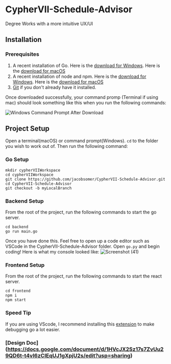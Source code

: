 # CypherVII-Schedule-Advisor
Degree Works with a more intuitive UX/UI

## Installation
### Prerequisites
1. A recent installation of Go. Here is the [download for Windows](https://go.dev/dl/go1.18.windows-amd64.msi). Here is the [download for macOS](https://go.dev/dl/go1.18.darwin-amd64.pkg)
2. A recent installation of node and npm. Here is the [download for Windows](https://nodejs.org/dist/v16.14.2/node-v16.14.2-x64.msi). Here is the [download for macOS](https://nodejs.org/dist/v16.14.2/node-v16.14.2.pkg)
3. [Git](https://git-scm.com/downloads) if you don't already have it installed.

Once downloaded successfully, your command promp (Terminal if using mac) should look something like this when you run the following commands:

![Windows Command Prompt After Download](https://user-images.githubusercontent.com/60264650/160229555-526685ae-86ee-4446-bb74-f8cc49488638.png)

## Project Setup
Open a terminal(macOS) or command prompt(Windows). `cd` to the folder you wish to work out of. Then run the following command:
### Go Setup

```shell
mkdir cypherVIIWorkspace
cd cypherVIIWorkspace
git clone https://github.com/jacobsomer/CypherVII-Schedule-Advisor.git
cd CypherVII-Schedule-Advisor
git checkout -b myLocalBranch
```
### Backend Setup
From the root of the project, run the following commands to start the go server.
```shell
cd backend
go run main.go
```
Once you have done this. Feel free to open up a code editor such as VSCode in the CypherVII-Schedule-Advisor folder. Open `go.py` and begin coding!
Here is what my console looked like:
![Screenshot (41)](https://user-images.githubusercontent.com/60264650/160234335-216b9f0c-8620-4bf7-bdd2-9ca5806c706b.png)
### Frontend Setup
From the root of the project, run the following commands to start the react server.
```shell
cd frontend
npm i
npm start
```

### Speed Tip
If you are using VScode, I recommend installing this [extension](https://marketplace.visualstudio.com/items?itemName=golang.Go) to make debugging go a lot easier. 

### [Design Doc] (https://docs.google.com/document/d/1HVcJX2Sz17s7ZvUu29QD6t-t4vI6zCIEqUJ1gXpjU2s/edit?usp=sharing)
